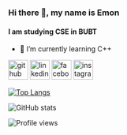 ### Hi there 👋, my name is Emon
#### I am studying CSE in BUBT 
- 🌱 I’m currently learning C++ 


[<img src='https://cdn.jsdelivr.net/npm/simple-icons@3.0.1/icons/github.svg' alt='github' height='40'>](https://github.com/Rakibulemon)  [<img src='https://cdn.jsdelivr.net/npm/simple-icons@3.0.1/icons/linkedin.svg' alt='linkedin' height='40'>](https://www.linkedin.com/in/rakibul-emon-8baa2b247/)  [<img src='https://cdn.jsdelivr.net/npm/simple-icons@3.0.1/icons/facebook.svg' alt='facebook' height='40'>](https://www.facebook.com/rakibulemon)  [<img src='https://cdn.jsdelivr.net/npm/simple-icons@3.0.1/icons/instagram.svg' alt='instagram' height='40'>](https://www.instagram.com/rakibemon1708/)  





[![Top Langs](https://github-readme-stats.vercel.app/api/top-langs/?username=Rakibulemon329)](https://github.com/anuraghazra/github-readme-stats)

![GitHub stats](https://github-readme-stats.vercel.app/api?username=Rakibulemon329&show_icons=true)  

![Profile views](https://gpvc.arturio.dev/Rakibulemon329)  
